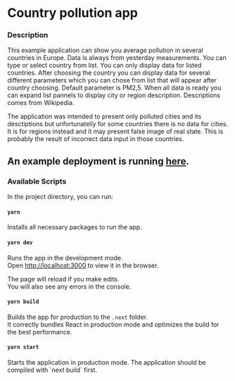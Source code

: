 # Country pollution app

### Description

This example application can show you average pollution in several countries in Europe. Data is always from yesterday measurements.
You can type or select country from list. You can only display data for listed countries. After choosing the country you can display data for several different parameters which you can chose from list that will appear after country choosing. Default parameter is PM2,5.
When all data is ready you can expand list pannels to display city or region description. Descriptions comes from Wikipedia. 

The application was intended to present only polluted cities and its desctiptions but unfortunatelly for some countries there is no data for cities. It is for regions instead and it may present false image of real state.
This is probably the result of incorrect data input in those countries.

## An example deployment is running [here](https://country-pollution.mmycek83.now.sh).

### Available Scripts

In the project directory, you can run:

#### `yarn`

Installs all necessary packages to run the app.

#### `yarn dev`

Runs the app in the development mode.<br>
Open [http://localhost:3000](http://localhost:3000) to view it in the browser.

The page will reload if you make edits.<br>
You will also see any errors in the console.

#### `yarn build`

Builds the app for production to the `.next` folder.<br>
It correctly bundles React in production mode and optimizes the build for the best performance.

#### `yarn start`

Starts the application in production mode.
The application should be compiled with \`next build\` first.
